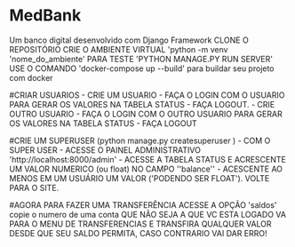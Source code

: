 # MedBank
 Um banco digital desenvolvido com Django Framework
 CLONE O REPOSITÓRIO
 CRIE O AMBIENTE VIRTUAL 'python -m venv 'nome_do_ambiente'
 PARA TESTE 'PYTHON MANAGE.PY RUN SERVER'
 USE O COMANDO 'docker-compose up --build' para buildar seu projeto com docker

 #CRIAR USUARIOS
    - CRIE UM USUARIO
    - FAÇA O LOGIN COM O USUARIO PARA GERAR OS VALORES NA TABELA STATUS
    - FAÇA LOGOUT.
    - CRIE OUTRO USUARIO
    - FAÇA O LOGIN COM O OUTRO USUARIO PARA GERAR OS VALORES NA TABELA STATUS
    - FAÇA LOGOUT

 #CRIE UM SUPERUSER (python manage.py createsuperuser )
    - COM O SUPER USER
    - ACESSE O PAINEL ADMINISTRATIVO 'http://localhost:8000/admin'
    - ACESSE A TABELA STATUS E ACRESCENTE UM VALOR NUMERICO (ou float) NO CAMPO  ''balance''
    - ACESCENTE AO MENOS EM UM USUÁRIO UM VALOR ('PODENDO SER FLOAT').
    VOLTE PARA O SITE.

#AGORA PARA FAZER UMA TRANSFERÊNCIA ACESSE A OPÇÃO 'saldos' copie o numero de uma conta QUE NÃO SEJA A QUE VC ESTA LOGADO
VA PARA O MENU DE TRANSFERENCIAS E TRANSFIRA QUALQUER VALOR DESDE QUE SEU SALDO PERMITA, CASO CONTRARIO VAI DAR ERRO! 


